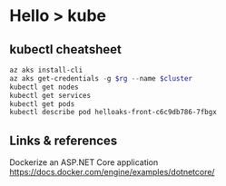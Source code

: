 # Hello > kube

## kubectl cheatsheet

```powershell
az aks install-cli
az aks get-credentials -g $rg --name $cluster
kubectl get nodes
kubectl get services
kubectl get pods
kubectl describe pod helloaks-front-c6c9db786-7fbgx

```

## Links & references

Dockerize an ASP.NET Core application <https://docs.docker.com/engine/examples/dotnetcore/>

